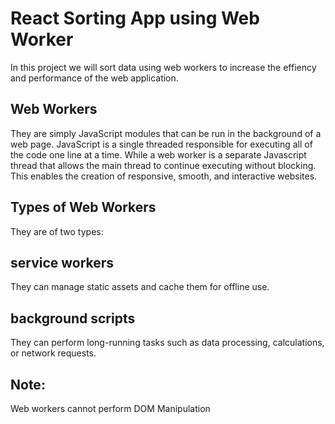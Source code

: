 # React Sorting App using Web Worker

In this project we will sort data using web workers to increase the effiency and performance of the web application.

## Web Workers
They are simply JavaScript modules that can be run in the background of a web page. JavaScript is a single threaded responsible for executing all of the code one line at a time. While a web worker is a separate Javascript thread that allows the main thread to continue executing without blocking. This enables the creation of responsive, smooth, and interactive websites.

## Types of Web Workers
They are of two types:

## service workers
They can manage static assets and cache them for offline use.

## background scripts
They can perform long-running tasks such as data processing, calculations, or network requests.

## Note:
Web workers cannot perform DOM Manipulation
